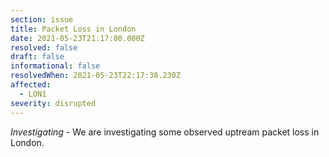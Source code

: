 ```yaml
---
section: issue
title: Packet Loss in London
date: 2021-05-23T21:17:00.000Z
resolved: false
draft: false
informational: false
resolvedWhen: 2021-05-23T22:17:38.230Z
affected:
  - LON1
severity: disrupted
---
```

*Investigating* - We are investigating some observed uptream packet loss in London.